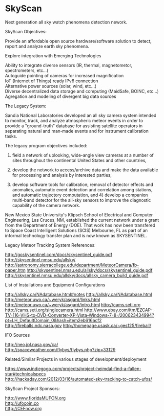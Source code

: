 # SkyScan

Next generation all sky watch phenomena detection nework.

SkyScan Objectives:   
 
Provide an affordable open source hardware/software solution to detect, report and analyze earth sky phenomena.
 
Explore integration with Emerging Technologies  

Ability to integrate diverse sensors (IR, thermal, magnetometor, spectrometers, etc...)  
Autoguide pointing of cameras for increased magnification  
IoT (Internet of Things) ready IPv6 connection  
Alternative power sources (solar, wind, etc...)  
Diverse decentralized data storage and computing (MaidSafe, BOINC, etc...)   
Agregation and modeling of divergent big data sources  



The Legacy System:

Sandia National Laboratories developed an all sky camera system intended to monitor, track, and analyze atmospheric meteor events in order to provide a "ground-truth" database for assisting satellite operators in separating natural and man-made events and for instrument calibration tasks.
  
The legacy program objectives included: 
 
1) field a network of uplooking, wide-angle view cameras at a number of sites throughout the continental United States and other countries, 
 
2) develop the network to access/archive data and make the data available for processing and analysis by interested parties, 
 
3) develop software tools for calibration, removal of detector effects and anomalies, automatic event detection and correlation among stations, and automatic trajectory computation, and 4) develop a companion multi-band detector for the all-sky sensors to improve the diagnostic capability of the camera network.
 
New Mexico State University's Klipsch School of Electrical and Computer Engineering, Las Cruces, NM, established the current network under a grant from the Department of Energy (DOE). That work has now been transfered to Space Coast Intelligent Solutions (SCIS) Melbourne, FL as part of an informal technology transfer plan and is now known as SKYSENTINEL.


Legacy Meteor Tracking System References:

http://goskysentinel.com/docs/skysentinel_guide.pdf
http://skysentinel.nmsu.edu/allsky/
http://astronomy.sierracollege.edu/department/MeteorCamera/fb-paper.htm
http://skysentinel.nmsu.edu/allsky/docs/skysentinel_guide.pdf
http://skysentinel.nmsu.edu/allsky/docs/allsky_camera_build_guide.pdf
  
List of Installations and Equipment Configurations

http://allsky.ca/NAdatabase.html#notes
http://allsky.ca/NAdatabase.html
http://meteor.uwo.ca/~weryk/asgard/links.html
http://meteor.uwo.ca/~weryk/asgard/intro.html
http://cams.seti.org
http://cams.seti.org/singlecamera.html
http://www.ebay.com/itm/EZCAP-TV-116-VHS-to-DVD-Converter-XP-Vista-Windows-7-8-/200623434994?pt=LH_DefaultDomain_0&hash=item2eb616acf2
http://fireballs.ndc.nasa.gov
http://homepage.usask.ca/~ges125/fireball/

IFO Sources

http://neo.jpl.nasa.gov/ca/  
http://spaceweather.com/flybys/flybys.php?zip=33129  

Related/Similar Projects in various stages of development/deployment
  
https://www.indiegogo.com/projects/project-heimdal-find-a-fallen-star#technicalspecs  
http://hackaday.com/2012/03/16/automated-sky-tracking-to-catch-ufos/  
  
SkyScan Project Sponsors:
 
http://www.floridaMUFON.org   
http://ufocoin.co   
http://CEFnow.org  

  





 





